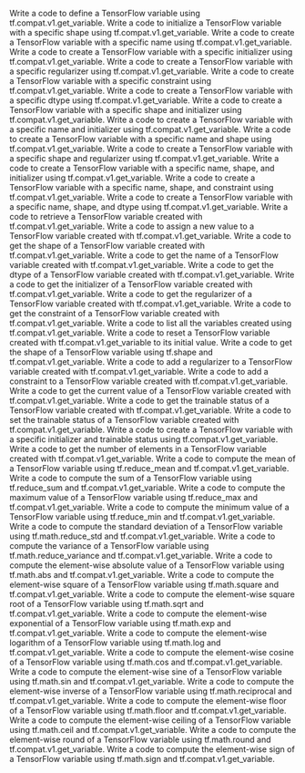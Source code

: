 Write a code to define a TensorFlow variable using tf.compat.v1.get_variable.
Write a code to initialize a TensorFlow variable with a specific shape using tf.compat.v1.get_variable.
Write a code to create a TensorFlow variable with a specific name using tf.compat.v1.get_variable.
Write a code to create a TensorFlow variable with a specific initializer using tf.compat.v1.get_variable.
Write a code to create a TensorFlow variable with a specific regularizer using tf.compat.v1.get_variable.
Write a code to create a TensorFlow variable with a specific constraint using tf.compat.v1.get_variable.
Write a code to create a TensorFlow variable with a specific dtype using tf.compat.v1.get_variable.
Write a code to create a TensorFlow variable with a specific shape and initializer using tf.compat.v1.get_variable.
Write a code to create a TensorFlow variable with a specific name and initializer using tf.compat.v1.get_variable.
Write a code to create a TensorFlow variable with a specific name and shape using tf.compat.v1.get_variable.
Write a code to create a TensorFlow variable with a specific shape and regularizer using tf.compat.v1.get_variable.
Write a code to create a TensorFlow variable with a specific name, shape, and initializer using tf.compat.v1.get_variable.
Write a code to create a TensorFlow variable with a specific name, shape, and constraint using tf.compat.v1.get_variable.
Write a code to create a TensorFlow variable with a specific name, shape, and dtype using tf.compat.v1.get_variable.
Write a code to retrieve a TensorFlow variable created with tf.compat.v1.get_variable.
Write a code to assign a new value to a TensorFlow variable created with tf.compat.v1.get_variable.
Write a code to get the shape of a TensorFlow variable created with tf.compat.v1.get_variable.
Write a code to get the name of a TensorFlow variable created with tf.compat.v1.get_variable.
Write a code to get the dtype of a TensorFlow variable created with tf.compat.v1.get_variable.
Write a code to get the initializer of a TensorFlow variable created with tf.compat.v1.get_variable.
Write a code to get the regularizer of a TensorFlow variable created with tf.compat.v1.get_variable.
Write a code to get the constraint of a TensorFlow variable created with tf.compat.v1.get_variable.
Write a code to list all the variables created using tf.compat.v1.get_variable.
Write a code to reset a TensorFlow variable created with tf.compat.v1.get_variable to its initial value.
Write a code to get the shape of a TensorFlow variable using tf.shape and tf.compat.v1.get_variable.
Write a code to add a regularizer to a TensorFlow variable created with tf.compat.v1.get_variable.
Write a code to add a constraint to a TensorFlow variable created with tf.compat.v1.get_variable.
Write a code to get the current value of a TensorFlow variable created with tf.compat.v1.get_variable.
Write a code to get the trainable status of a TensorFlow variable created with tf.compat.v1.get_variable.
Write a code to set the trainable status of a TensorFlow variable created with tf.compat.v1.get_variable.
Write a code to create a TensorFlow variable with a specific initializer and trainable status using tf.compat.v1.get_variable.
Write a code to get the number of elements in a TensorFlow variable created with tf.compat.v1.get_variable.
Write a code to compute the mean of a TensorFlow variable using tf.reduce_mean and tf.compat.v1.get_variable.
Write a code to compute the sum of a TensorFlow variable using tf.reduce_sum and tf.compat.v1.get_variable.
Write a code to compute the maximum value of a TensorFlow variable using tf.reduce_max and tf.compat.v1.get_variable.
Write a code to compute the minimum value of a TensorFlow variable using tf.reduce_min and tf.compat.v1.get_variable.
Write a code to compute the standard deviation of a TensorFlow variable using tf.math.reduce_std and tf.compat.v1.get_variable.
Write a code to compute the variance of a TensorFlow variable using tf.math.reduce_variance and tf.compat.v1.get_variable.
Write a code to compute the element-wise absolute value of a TensorFlow variable using tf.math.abs and tf.compat.v1.get_variable.
Write a code to compute the element-wise square of a TensorFlow variable using tf.math.square and tf.compat.v1.get_variable.
Write a code to compute the element-wise square root of a TensorFlow variable using tf.math.sqrt and tf.compat.v1.get_variable.
Write a code to compute the element-wise exponential of a TensorFlow variable using tf.math.exp and tf.compat.v1.get_variable.
Write a code to compute the element-wise logarithm of a TensorFlow variable using tf.math.log and tf.compat.v1.get_variable.
Write a code to compute the element-wise cosine of a TensorFlow variable using tf.math.cos and tf.compat.v1.get_variable.
Write a code to compute the element-wise sine of a TensorFlow variable using tf.math.sin and tf.compat.v1.get_variable.
Write a code to compute the element-wise inverse of a TensorFlow variable using tf.math.reciprocal and tf.compat.v1.get_variable.
Write a code to compute the element-wise floor of a TensorFlow variable using tf.math.floor and tf.compat.v1.get_variable.
Write a code to compute the element-wise ceiling of a TensorFlow variable using tf.math.ceil and tf.compat.v1.get_variable.
Write a code to compute the element-wise round of a TensorFlow variable using tf.math.round and tf.compat.v1.get_variable.
Write a code to compute the element-wise sign of a TensorFlow variable using tf.math.sign and tf.compat.v1.get_variable.